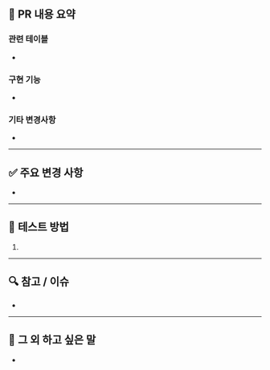 ## 📌 PR 내용 요약

### 관련 테이블

- 

### 구현 기능

-

### 기타 변경사항

- 

---

## ✅ 주요 변경 사항

- 

---

## 🔁 테스트 방법

1. 

---

## 🔍 참고 / 이슈

- 

---

## 🤝 그 외 하고 싶은 말

- 
